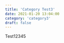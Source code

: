 ```yaml
---
title: 'Category Test3'
date: 2021-01-20 13:04:00
category: 'category3'
draft: false
---
```


Test12345

